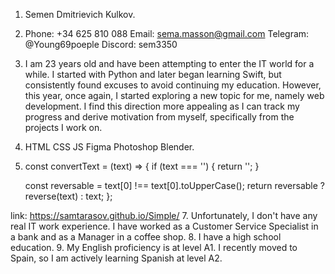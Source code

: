 1. Semen Dmitrievich Kulkov.
2. Phone: +34 625 810 088
   Email: sema.masson@gmail.com
   Telegram: @Young69poeple
   Discord: sem3350
4. I am 23 years old and have been attempting to enter the IT world for a while. I started with Python and later 
began learning Swift, but consistently found excuses to avoid continuing my education. However, this year, once again, 
I started exploring a new topic for me, namely web development. I find this direction more appealing as I can track my 
progress and derive motivation from myself, specifically from the projects I work on.
5. HTML
   CSS
   JS
   Figma
   Photoshop
   Blender.
6. const convertText = (text) => {
    if (text === '') {
        return '';
    }
    
    const reversable = text[0] !== text[0].toUpperCase();
    return reversable ? reverse(text) : text;
};

link: https://samtarasov.github.io/Simple/
7. Unfortunately, I don't have any real IT work experience. I have worked as a Customer Service Specialist in a bank and as a Manager in a coffee shop.
8. I have a high school education.
9. My English proficiency is at level A1. I recently moved to Spain, so I am actively learning Spanish at level A2.
